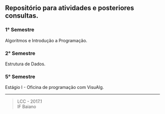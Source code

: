 
## Repositório para atividades e posteriores consultas.

### 1° Semestre
Algoritmos e Introdução a Programação.
### 2° Semestre
Estrutura de Dados.
### 5° Semestre
Estágio I - Oficina de programação com VisuAlg.

* * *
> LCC - 2017.1  
> IF Baiano
